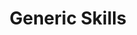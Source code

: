 ---
title: "Generic Skills"
menu:
    guilds:
        identifier: "generic"
        parent: "misc"
        weight: 1
---
